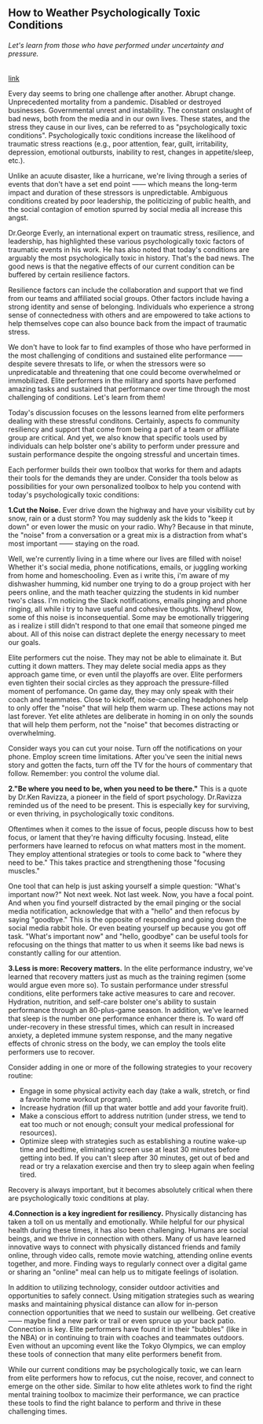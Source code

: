 ## How to Weather Psychologically Toxic Conditions

###### Let's learn from those who have performed under uncertainty and pressure.

[link](https://www.psychologytoday.com/intl/blog/live-within/202101/how-weather-psychologically-toxic-conditions)

Every day seems to bring one challenge after another. Abrupt change. Unprecedented mortality from a pandemic. Disabled or destroyed businesses. Governmental unrest and instability. The constant onslaught of bad news, both from the media and in our own lives. These states, and the stress they cause in our lives, can be referred to as "psychologically toxic conditions". Psychologically toxic conditions increase the likelihood of traumatic stress reactions (e.g., poor attention, fear, guilt, irritability, depression, emotional outbursts, inability to rest, changes in appetite/sleep, etc.).

Unlike an acuute disaster, like a hurricane, we're living through a series of events that don't have a set end point —— which means the long-term impact and duration of these stressors is unpredictable. Ambiguous conditions created by poor leadership, the politicizing of public health, and the social contagion of emotion spurred by social media all increase this angst.

Dr.George Everly, an international expert on traumatic stress, resilience, and leadership, has highlighted these various psychologically toxic factors of traumatic events in his work. He has also noted that today's conditions are arguably the most psychologically toxic in history. That's the bad news. The good news is that the negative effects of our current condition can be buffered by certain resilience factors.

Resilience factors can include the collaboration and support that we find from our teams and affiliated social groups. Other factors include having a strong identity and sense of belonging. Individuals who experience a strong sense of connectedness with others and are empowered to take actions to help themselves cope can also bounce back from the impact of traumatic stress.

We don't have to look far to find examples of those who have performed in the most challenging of conditions and sustained elite performance —— despite severe thresats to life, or when the stressors were so unpredicatable and threatening that one could become overwhelmed or immobilized. Elite performers in the military and sports have perfomed amazing tasks and sustained that performance over time through the most challenging of conditions. Let's learn from them!

Today's discussion focuses on the lessons learned from elite performers dealing with these stressful conditons. Certainly, aspects fo community resiliency and support that come from being a part of a team or affiliate group are critical. And yet, we also know that specific tools used by individuals can help bolster one's ability to perform under pressure and sustain performance despite the ongoing stressful and uncertain times.

Each performer builds their own toolbox that works for them and adapts their tools for the demands they are under. Consider tha tools below as possibilities for your own personalized toolbox to help you contend with today's psychologically toxic conditions:

**1.Cut the Noise.** Ever drive down the highway and have your visibility cut by snow, rain or a dust storm? You may suddenly ask the kids to "keep it down" or even lower the music on your radio. Why? Because in that minute, the "noise" from a conversation or a great mix is a distraction from what's most important —— staying on the road.

Well, we're currently living in a time where our lives are filled with noise! Whether it's social media, phone notifications, emails, or juggling working from home and homeschooling. Even as i write this, i'm aware of my dishwasher humming, kid number one trying to do a group project with her peers online, and the math teacher quizzing the students in kid number two's class. I'm noticing the Slack notifications, emails pinging and phone ringing, all while i try to have useful and cohesive thoughts. Whew! Now, some of this noise is inconsequential. Some may be emotionally triggering as i realize i still didn't respond to that one email that someone pinged me about. All of this noise can distract deplete the energy necessary to meet our goals.

Elite performers cut the noise. They may not be able to elimainate it. But cutting it down matters. They may delete social media apps as they approach game time, or even until the playoffs are over. Elite performers even tighten their social circles as they approach the pressure-filled moment of perfomance. On game day, they may only speak with their coach and teammates. Close to kickoff, noise-canceling headphones help to only offer the "noise" that will help them warm up. These actions may not last forever. Yet elite athletes are deliberate in homing in on only the sounds that will help them perform, not the "noise" that becomes distracting or overwhelming.

Consider ways you can cut your noise. Turn off the notifications on your phone. Employ screen time limitations. After you've seen the initial news story and gotten the facts, turn off the TV for the hours of commentary that follow. Remember: you control the volume dial.

**2."Be where you need to be, when you need to be there."** This is a quote by Dr.Ken Ravizza, a pioneer in the field of sport psychology. Dr.Ravizza reminded us of the need to be present. This is especially key for surviving, or even thriving, in psychologically toxic conditons.

Oftentimes when it comes to the issue of focus, people discuss how to best focus, or lament that they're having difficulty focusing. Instead, elite performers have learned to refocus on what matters most in the moment. They employ attentional strategies or tools to come back to "where they need to be." This takes practice and strengthening those "focusing muscles."

One tool that can help is just asking yourself a simple question: "What's important now?" Not next week. Not last week. Now, you have a focal point. And when you find yourself distracted by the email pinging or the social media notification, acknowledge that with a "hello" and then refocus by saying "goodbye." This is the opposite of responding and going down the social media rabbit hole. Or even beating yourself up because you got off task. "What's important now" and "hello, goodbye" can be useful tools for refocusing on the things that matter to us when it seems like bad news is constantly calling for our attention.

**3.Less is more: Recovery matters.** In the elite performance industry, we've learned that recovery matters just as much as the training regimen (some would argue even more so). To sustain performance under stressful conditions, elite performers take active measures to care and recover. Hydration, nutrition, and self-care bolster one's ability to sustain performance through an 80-plus-game season. In addition, we've learned that sleep is the number one performance enhancer there is. To ward off under-recovery in these stressful times, which can result in increased anxiety, a depleted immune system response, and the many negative effects of chronic stress on the body, we can employ the tools elite performers use to recover.

Consider adding in one or more of the following strategies to your recovery routine:

- Engage in some physical activity each day (take a walk, stretch, or find a favorite home workout program).
- Increase hydration (fill up that water bottle and add your favorite fruit).
- Make a conscious effort to address nutrition (under stress, we tend to eat too much or not enough; consult your medical professional for resources).
- Optimize sleep with strategies such as establishing a routine wake-up time and bedtime, eliminating screen use at least 30 minutes before getting into bed. If you can't sleep after 30 minutes, get out of bed and read or try a relaxation exercise and then try to sleep again when feeling tired.

Recovery is always important, but it becomes absolutely critical when there are psychologically toxic conditions at play.

**4.Connection is a key ingredient for resiliency.** Physically distancing has taken a toll on us mentally and emotionally. While helpful for our physical health during these times, it has also been challenging. Humans are social beings, and we thrive in connection with others. Many of us have learned innovative ways to connect with physically distanced friends and family online, through video calls, remote movie watching, attending online events together, and more. Finding ways to regularly connect over a digital game or sharing an "online" meal can help us to mitigate feelings of isolation.

In addition to utilizing technology, consider outdoor activities and opportunities to safely connect. Using mitigation strategies such as wearing masks and maintaining physical distance can allow for in-person connection opportunities that we need to sustain our wellbeing. Get creative —— maybe find a new park or trail or even spruce up your back patio. Connection is key. Elite performers have found it in their "bubbles" (like in the NBA) or in continuing to train with coaches and teammates outdoors. Even without an upcoming event like the Tokyo Olympics, we can employ these tools of connection that many elite performers benefit from.

While our current conditions may be psychologically toxic, we can learn from elite performers how to refocus, cut the noise, recover, and connect to emerge on the other side. Similar to how elite athletes work to find the right mental training toolbox to macimize their performance, we can practice these tools to find the right balance to perform and thrive in these challenging times.

